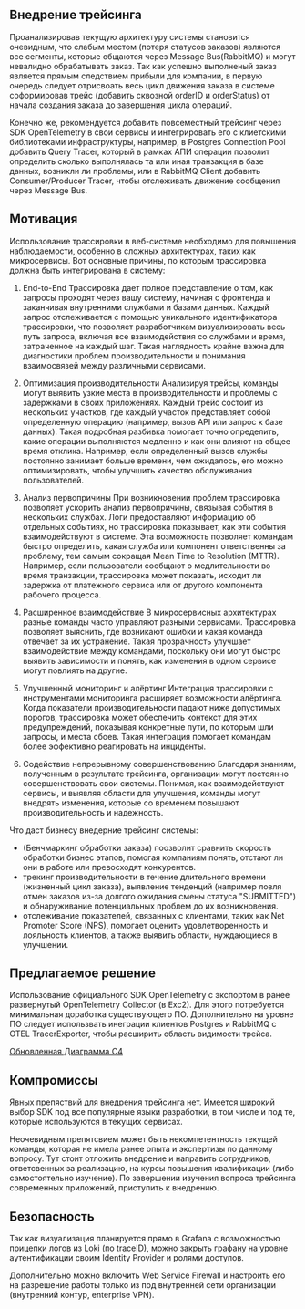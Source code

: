 ## Внедрение трейсинга

Проанализировав текущую архитектуру системы становится очевидным, что слабым местом (потеря статусов заказов) являются
все сегменты, которые общаются через Message Bus(RabbitMQ) и могут невалидно обрабатывать заказ. Так как успешно выполненый заказ является прямым следствием прибыли для компании, в первую очередь следует отрисвоать весь цикл движения заказа в системе соформировав трейс (добавить сквозной orderID и orderStatus) от начала создания заказа до завершения цикла операций.

Конечно же, рекомендуется добавить повсеместный трейсинг через SDK OpenTelemetry в свои сервисы и интегрировать его с клиетскими библиотеками инфраструктуры, например, в Postgres Connection Pool добавить Query Tracer, который в рамках АПИ операции позволит определить сколько выполнялась та или иная транзакция в базе данных, возникли ли проблемы, или в RabbitMQ Client добавить Consumer/Producer Tracer, чтобы отслеживать движение сообщения через Message Bus.

## Мотивация

Использование трассировки в веб-системе необходимо для повышения наблюдаемости, особенно в сложных архитектурах, таких как микросервисы. Вот основные причины, по которым трассировка должна быть интегрирована в систему:

1. End-to-End
Трассировка дает полное представление о том, как запросы проходят через вашу систему, начиная с фронтенда и заканчивая внутренними службами и базами данных. Каждый запрос отслеживается с помощью уникального идентификатора трассировки, что позволяет разработчикам визуализировать весь путь запроса, включая все взаимодействия со службами и время, затраченное на каждый шаг. Такая наглядность крайне важна для диагностики проблем производительности и понимания взаимосвязей между различными сервисами.

2. Оптимизация производительности
Анализируя трейсы, команды могут выявить узкие места в производительности и проблемы с задержками в своих приложениях. Каждый трейс состоит из нескольких участков, где каждый участок представляет собой определенную операцию (например, вызов API или запрос к базе данных). Такая подробная разбивка помогает точно определить, какие операции выполняются медленно и как они влияют на общее время отклика. Например, если определенный вызов службы постоянно занимает больше времени, чем ожидалось, его можно оптимизировать, чтобы улучшить качество обслуживания пользователей.

3. Анализ первопричины
При возникновении проблем трассировка позволяет ускорить анализ первопричины, связывая события в нескольких службах. Логи предоставляют информацию об отдельных событиях, но трассировка показывает, как эти события взаимодействуют в системе. Эта возможность позволяет командам быстро определить, какая служба или компонент ответственны за проблему, тем самым сокращая Mean Time to Resolution (MTTR). Например, если пользователи сообщают о медлительности во время транзакции, трассировка может показать, исходит ли задержка от платежного сервиса или от другого компонента рабочего процесса.

4. Расширенное взаимодействие
В микросервисных архитектурах разные команды часто управляют разными сервисами. Трассировка позволяет выяснить, где возникают ошибки и какая команда отвечает за их устранение. Такая прозрачность улучшает взаимодействие между командами, поскольку они могут быстро выявить зависимости и понять, как изменения в одном сервисе могут повлиять на другие.

5. Улучшенный мониторинг и алёртинг
Интеграция трассировки с инструментами мониторинга расширяет возможности алёртинга. Когда показатели производительности падают ниже допустимых порогов, трассировка может обеспечить контекст для этих предупреждений, показывая конкретные пути, по которым шли запросы, и места сбоев. Такая интеграция помогает командам более эффективно реагировать на инциденты.

6. Содействие непрерывному совершенствованию
Благодаря знаниям, полученным в результате трейсинга, организации могут постоянно совершенствовать свои системы. Понимая, как взаимодействуют сервисы, и выявляя области для улучшения, команды могут внедрять изменения, которые со временем повышают производительность и надежность.

Что даст бизнесу внедерние трейсинг системы:

- (Бенчмаркинг обработки заказа) поозволит сравнить скорость обработки бизнес этапов, помогая компаниям понять, отстают ли они в работе или превосходят конкурентов.
- трекинг производительности в течение длительного времени (жизненный цикл заказа), выявление тенденций (например ловля отмен заказов из-за долгого ожидания смены статуса "SUBMITTED") и обнаруживание потенциальных проблем до их возникновения.
- отслеживание показателей, связанных с клиентами, таких как Net Promoter Score (NPS), помогает оценить удовлетворенность и лояльность клиентов, а также выявить области, нуждающиеся в улучшении.

## Предлагаемое решение

Использование официального SDK OpenTelemetry с экспортом в ранее развернутый OpenTelemetry Collector (в Exc2). Для этого потребуется минимальная доработка существующего ПО. Дополнительно на уровне ПО следует использвать инеграции клиентов Postgres и RabbitMQ с OTEL TracerExporter, чтобы расширить область видимости трейса.

[Обновленная Диаграмма С4](https://drive.google.com/file/d/13qf6S62QTpgoIycasrGFE8d9a3oWYpyX/view?usp=sharing)

## Компромиссы

Явных препяствий для внедрения трейсинга нет. Имеется широкий выбор SDK под все популярные языки разработки, в том числе и под те, которые используются в текущих сервисах.

Неочевидным препятсвием может быть некомпетентность текущей команды, которая не имела ранее опыта и экспертизы по данному вопросу. Тут стоит отложить внедрение и направить сотрудников, ответсвенных за реализацию, на курсы повышения квалификации (либо самостоятельно изучение). По завершении изучения вопроса трейсинга современных приложений, приступить к внедрению.

## Безопасность

Так как визуализация планируется прямо в Grafana с возможностью прицепки логов из Loki (по traceID), можно закрыть графану на уровне аутентификации своим Identity Provider и ролями доступов.

Дополнительно можно включить Web Service Firewall и настроить его на разрешение работы только из под внутренней сети организации (внутренний контур, enterprise VPN).